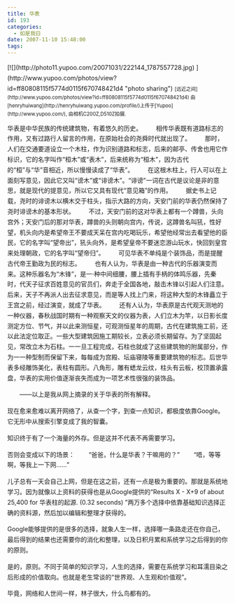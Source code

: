 ```yaml
---
title: 华表
id: 193
categories:
  - 如是我曰
date: 2007-11-10 15:48:00
tags:
---
```


<span class="Apple-style-span" style="font-family:Verdana;font-size:13px;line-height:22px;"><div id="LastMDatecns!2FFE745BB29BDC48!678" style="line-height:170%;">
</div><div id="msgcns!2FFE745BB29BDC48!678" class="bvMsg" style="line-height:170%;width:100%;overflow-x:hidden;overflow-y:hidden;text-overflow:ellipsis;"><div style="float:left;margin-right:10px;margin-bottom:10px;line-height:170%;">[![](http://photo11.yupoo.com/20071031/222144_1787557728.jpg) ](http://www.yupoo.com/photos/view?id=ff80808115f5774d0115f670748421d4 "photo sharing")
<span style="font-size:.8em;margin-top:0;line-height:170%;">[远近之间](http://www.yupoo.com/photos/view?id=ff80808115f5774d0115f670748421d4)
由[henryhuiwang](http://henryhuiwang.yupoo.com/profile/)上传于[Yupoo](http://www.yupoo.com/), 由相机C200Z,D510Z拍摄.</span></div><div style="line-height:170%;">　　华表是中华民族的传统建筑物，有着悠久的历史。
　　相传华表既有道路标志的作用，又有过路行人留言的作用，在原始社会的尧舜时代就出现了。
　　那时，人们在交通要道设立一个木柱，作为识别道路和标志，后来的邮亭、传舍也用它作标识，它的名字叫作“桓木”或“表木”，后来统称为“桓木”，因为古代的“桓”与“华”音相近，所以慢慢读成了“华表”。
　　在这根木柱上，行人可以在上面刻写意见，因此它又叫“谤木”或“诽谤木”。“诽谤”一词在古代是议论是非的意思，就是现代的提意见，所以它又具有现代“意见箱”的作用。
　　据史书上记载，尧时的诽谤木以横木交于柱头，指示大路的方向，天安门前的华表仍然保持了尧时诽谤木的基本形状。
　　不过，天安门前的这对华表上都有一个蹲兽，头向宫外；天安门后的那对华表，蹲兽的头则朝向宫内，传说，这蹲兽名叫犼，性好望，机头向内是希望帝王不要成天呆在宫内吃喝玩乐，希望他经常出去看望他的臣民，它的名字叫“望帝出”，犼头向外，是希望皇帝不要迷恋游山玩水，快回到皇宫来处理朝政，它的名字叫“望帝归”。
　　可见华表不单纯是个装饰品，而是提醒古代帝王勤政为民的标志。
　　也有人认为，华表是由一种古代的乐器演变而来。这种乐器名为“木锋”，是一·种中间细腰，腰上插有手柄的体鸣乐器，先秦时，代天子征求百姓意见的官员们，奔走于全国各地，敲击木锋以引起人们注意。后来，天子不再派人出去征求意见，而是等人找上门来，将这种大型的木锋矗立于王宫之前，经过演变，就成了华表。
　　还有人认为，华表原是古代观天测地的一种仪器，春秋战国时期有一种观察天文的仪器为表，人们立木为竿，以日影长度测定方位、节气，并以此来测恒星，可观测恒星年的周期，古代在建筑施工前，还以此法定位取正。一些大型建筑因施工期较长，立表必须长期留存。为了坚固起见，常改立木为石柱。一一旦工程完成，石柱也就成了这些建筑物的附属部分，作为一一种型制而保留下来，每每成为宫殿、坛庙寝陵等重要建筑物的标志。后世华表多经雕饰美化，表柱有圆形。八角形，雕有蟋龙云纹，柱头有云板，校顶置承露盘，华表的实用价值逐渐丧失而成为一项艺术性很强的装饰品。

　　——以上是我从网上摘录的关于华表的所有解释。

现在愈来愈难以离开网络了，从查一个字，到查一点知识，都极度依靠Google。它无形中从搜索引擎变成了我的智囊。

知识终于有了一个海量的外存。但是这并不代表不再需要学习。

否则会变成以下的场景：
　　“爸爸，什么是华表？干嘛用的？”
　　“唔，等等啊，等我上一下网……”

儿子总有一天会自己上网，但是在这之前，还有一点是极为重要的。那就是系统地学习。因为就像以上资料的获得也是从Google提供的“Results X - X+9 of about 25,400 for 华表柱的起源. (0.32 seconds) ”两万多个选择中依靠基础知识选择正确的资料源，然后加以编辑和整理才获得的。

Google能够提供的是很多的选择，就象人生一样，选择哪一条路走还在你自己，最后得到的结果也还需要你的消化和整理，以及日积月累和系统学习之后得到的你的原则。

是的，原则。不同于简单的知识学习，人生的选择，需要在系统学习和耳濡目染之后形成的价值取向。也就是老生常谈的“世界观、人生观和价值观”。

毕竟，网络和人世间一样，林子很大，什么鸟都有的。</div></div></span>